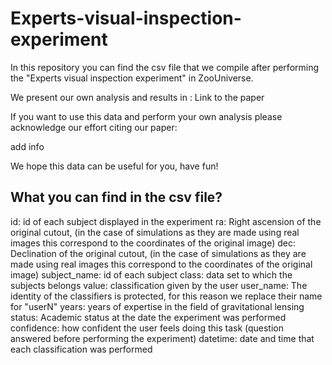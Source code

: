 # Experts-visual-inspection-experiment

In this repository you can find the csv file that we compile after performing the "Experts visual inspection experiment" in ZooUniverse. 

We present our own analysis and results in : Link to the paper

If you want to use this data and perform your own analysis please acknowledge our effort citing our paper:

add info

We hope this data can be useful for you, have fun! 

## What you can find in the csv file?

id: id of each subject displayed in the experiment
ra: Right ascension of the original cutout, (in the case of simulations as they are made using real images this correspond to the coordinates of the original image)
dec: Declination of the original cutout, (in the case of simulations as they are made using real images this correspond to the coordinates of the original image)
subject_name: id of each subject
class: data set to which the subjects belongs
value: classification given by the user
user_name: The identity of the classifiers is protected, for this reason we replace their name for "userN"
years: years of expertise in the field of gravitational lensing
status: Academic status at the date the experiment was performed
confidence: how confident the user feels doing this task (question answered before performing the experiment)
datetime: date and time that each classification was performed 
